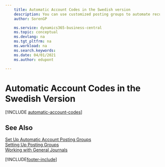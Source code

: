 ```yaml
---
    title: Automatic Account Codes in the Swedish version
    description: You can use customized posting groups to automate recurring transactions in journals, sales documents, or purchase documents in the Swedish version.
    author: SorenGP

    ms.service: dynamics365-business-central
    ms.topic: conceptual
    ms.devlang: na
    ms.tgt_pltfrm: na
    ms.workload: na
    ms.search.keywords:
    ms.date: 04/01/2021
    ms.author: edupont

---
```

# Automatic Account Codes in the Swedish Version

[!INCLUDE [automatic-account-codes](../includes/FISE/automatic-account-codes.md)]

## See Also

[Set Up Automatic Account Posting Groups](how-to-set-up-automatic-account-posting-groups.md)  
[Setting Up Posting Groups](../../finance-posting-groups.md)  
[Working with General Journals](../../ui-work-general-journals.md)  


[!INCLUDE[footer-include](../../includes/footer-banner.md)]